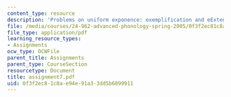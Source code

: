 ```yaml
---
content_type: resource
description: 'Problems on uniform exponence: exemplification and eExtension.'
file: /media/courses/24-962-advanced-phonology-spring-2005/0f3f2ec81c8ae94e91a33dd5b6099911_assignment7.pdf
file_type: application/pdf
learning_resource_types:
- Assignments
ocw_type: OCWFile
parent_title: Assignments
parent_type: CourseSection
resourcetype: Document
title: assignment7.pdf
uid: 0f3f2ec8-1c8a-e94e-91a3-3dd5b6099911
---
```

